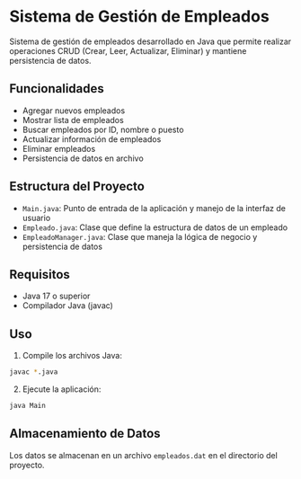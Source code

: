 # Sistema de Gestión de Empleados

Sistema de gestión de empleados desarrollado en Java que permite realizar operaciones CRUD (Crear, Leer, Actualizar, Eliminar) y mantiene persistencia de datos.

## Funcionalidades

- Agregar nuevos empleados
- Mostrar lista de empleados
- Buscar empleados por ID, nombre o puesto
- Actualizar información de empleados
- Eliminar empleados
- Persistencia de datos en archivo

## Estructura del Proyecto

- `Main.java`: Punto de entrada de la aplicación y manejo de la interfaz de usuario
- `Empleado.java`: Clase que define la estructura de datos de un empleado
- `EmpleadoManager.java`: Clase que maneja la lógica de negocio y persistencia de datos

## Requisitos

- Java 17 o superior
- Compilador Java (javac)

## Uso

1. Compile los archivos Java:
```bash
javac *.java
```

2. Ejecute la aplicación:
```bash
java Main
```

## Almacenamiento de Datos

Los datos se almacenan en un archivo `empleados.dat` en el directorio del proyecto.
